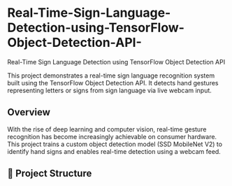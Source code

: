 # Real-Time-Sign-Language-Detection-using-TensorFlow-Object-Detection-API-

Real-Time Sign Language Detection using TensorFlow Object Detection API

This project demonstrates a real-time sign language recognition system built using the TensorFlow Object Detection API. It detects hand gestures representing letters or signs from sign language via live webcam input.

##  Overview

With the rise of deep learning and computer vision, real-time gesture recognition has become increasingly achievable on consumer hardware. This project trains a custom object detection model (SSD MobileNet V2) to identify hand signs and enables real-time detection using a webcam feed.

## 📁 Project Structure
